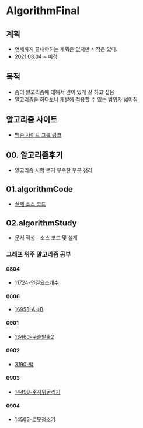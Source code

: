 # AlgorithmFinal  

## 계획   

- 언제까지 끝내야하는 계획은 없지만 시작은 있다.  
- 2021.08.04 ~ 미정  

## 목적  

- 좀더 알고리즘에 대해서 깊이 있게 잘 하고 싶음  
- 알고리즘을 하다보니 개발에 적용할 수 있는 범위가 넓어짐  

## 알고리즘 사이트  

-  [백준 사이트 그룹  링크](https://www.acmicpc.net/group/12038)

## 00. 알고리즘후기

- 알고리즘 시험 본거 부족한 부분 정리

## 01.algorithmCode

- [실제 소스 코드](./01.algorithmCode/algorithmCode)

## 02.algorithmStudy
- 문서 작성 - 소스 코드 및 설계
### 그래프 위주 알고리즘 공부  
#### 0804  
- [11724-연결요소개수](./02.algorithmStudy/0804/2021년08월04일_11724-연결요소의개수.md) 
#### 0806
- [16953-A->B](./02.algorithmStudy/0806/2021년08월06일_16953-A-B.md)
#### 0901
- [13460-구슬탈출2](./02.algorithmStudy/0901/01.13460-구슬탈출2/2021년09월01일_13460-구슬탈출2.md)
#### 0902
- [3190-뱀](./02.algorithmStudy/0902/01.3190-뱀/2021년09월02일_3190-뱀.md)
#### 0903
- [14499-주사위굴리기](./02.algorithmStudy/0903/01.14499-주사위굴리기/2021년09월03일_14499주사위굴리기.md)  
#### 0904
- [14503-로봇청소기](./02.algorithmStudy/0904/01.14503-로봇청소기/2021년09월04일_14503-로봇청소기.md)
  
  






